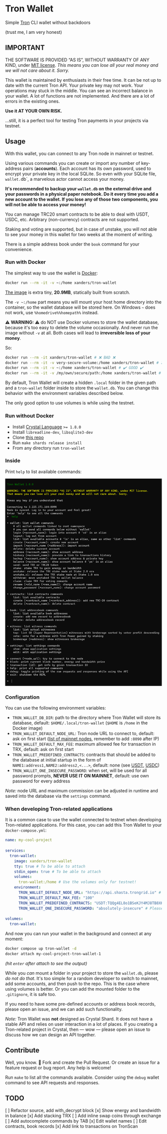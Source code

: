 # Tron Wallet

Simple [Tron](https://tron.network/) CLI wallet without backdoors

(trust me, I am very honest)

## IMPORTANT

THE SOFTWARE IS PROVIDED “AS IS”, WITHOUT WARRANTY OF ANY KIND,
under [MIT license](LICENSE.txt).
*This means you can lose all your real money and we will not care about it.
Sorry.*

This wallet is maintained by enthusiasts in their free time.
It can be not up to date with the current Tron API.
Your private key may not work.
Your operations may stuck in the middle.
You can see an incorrect balance in your wallet.
A lot of functions are not implemented.
And there are a lot of errors in the existing ones.

**Use it AT YOUR OWN RISK.**

...still, it is a perfect tool for testing Tron payments
in your projects via testnet.

## Usage

With this wallet, you can connect to any Tron node in mainnet or testnet.

Using various commands you can create or import any number
of key-address pairs (**accounts**). Each account has its own password,
used to encrypt your private key in the local SQLite.
So even with your SQLite file, `wallet.`db`, a marvelous actor cannot access your money.

**It's recommended to backup your `wallet.db` on the external drive
and your passwords in a physical paper notebook. Do it every time you add
a new account to the wallet. If you lose any of those two components,
you will not be able to access your money!**

You can manage TRC20 smart contracts to be able to deal with USDT, USDC, etc.
Arbitrary (non-currency) contracts are not supported.

Staking and voting are supported, but in case of unstake, you will not able
to see your money in this wallet for two weeks at the moment of writing.

There is a simple address book under the `book` command for your convenience.

### Run with Docker

The simplest way to use the wallet is [Docker](https://www.docker.com/products/docker-desktop/):

```bash
docker run --rm -it -v ~:/home xanders/tron-wallet
```

[The image](https://hub.docker.com/repository/docker/xanders/tron-wallet) is extra tiny, **20.9MB**, statically built from scratch.

The `-v ~:/home` part means you will mount your host home directory
into the container, so the wallet database will be stored here.
On Windows `~` does not work, use `%homedrive%%homepath%` instead.

⚠️ **WARNING:** ⚠️ do NOT use Docker volumes to store the wallet database,
because it's too easy to delete the volume occasionally.
And never run the image without `-v` at all. Both cases will lead to
**irreversible loss of your money**.

So:

```bash
docker run --rm -it xanders/tron-wallet # ❌ BAD ❌
docker run --rm -it -v very-secure-volume:/home xanders/tron-wallet # ❌ BAD ❌
docker run --rm -it -v ~:/home xanders/tron-wallet # ✔️ GOOD ✔️
docker run --rm -it -v /my/own/secure/path:/home xanders/tron-wallet # 🔐 BEST 🔐
```

By default, Tron Wallet will create a hidden `.local` folder
in the given path and a `tron-wallet` folder inside to store the `wallet.db`.
You can change this behavior with the environment variables described below.

The only good option to use volumes is while using the testnet.

### Run without Docker

* Install [Crystal Language](https://crystal-lang.org/) `>= 1.8.0`
* Install `libreadline-dev`, `libsqlite3-dev`
* Clone [this repo](https://github.com/Xanders/tron-wallet)
* Run `make shards release install`
* From any directory run `tron-wallet`

### Inside

Print `help` to list available commands:

![Tron Wallet screenshot](screenshot.png)

### Configuration

You can use the following environment variables:

* `TRON_WALLET_DB_DIR`: path to the directory where Tron Wallet will store its database, default: `$HOME/.local/tron-wallet` (`$HOME` is `/home` in the Docker image)
* `TRON_WALLET_DEFAULT_NODE_URL`: Tron node URL to connect to, default: ask on first start ([list of mainnet nodes](https://tronprotocol.github.io/documentation-en/developers/official-public-nodes/), remember to add `:8090` after IP)
* `TRON_WALLET_DEFAULT_MAX_FEE`: maximum allowed fee for transaction in TRX, default: ask on first start
* `TRON_WALLET_PREDEFINED_CONTRACTS`: contracts that should be added to the database at initial startup in the form of `NAME1:address1,NAME2:address2,<...>`, default: none (see [USDT](https://tron.network/usdt), [USDC](https://tron.network/usdc))
* `TRON_WALLET_ONE_INSECURE_PASSWORD`: when set, will be used for all password prompts, **NEVER USE IT ON MAINNET**, default: use own password for every address

*Note:* node URL and maximum commission can be adjusted in runtime
and saved into the database via the `settings` command.

### When developing Tron-related applications

It is a common case to use the wallet connected to testnet
when developing Tron-related applications. For this case,
you can add this Tron Wallet to your `docker-compose.yml`:

```yaml
name: my-cool-project

services:
  tron-wallet:
    image: xanders/tron-wallet
    tty: true # To be able to attach
    stdin_open: true # To be able to attach
    volumes:
      tron-wallet:/home # Use the volumes only for testnet!
    environment:
      TRON_WALLET_DEFAULT_NODE_URL: "https://api.shasta.trongrid.io" # See https://www.trongrid.io/shasta
      TRON_WALLET_DEFAULT_MAX_FEE: "100"
      TRON_WALLET_PREDEFINED_CONTRACTS: "USDT:TQQg4EL8o1BSeKJY4MJ8TB8XK7xufxFBvK" # This is Shasta testnet USDT address, NOT mainnet
      TRON_WALLET_ONE_INSECURE_PASSWORD: "absolutely-insecure" # Please change to another insecure phrase

volumes:
  tron-wallet:
```

And now you can run your wallet in the background and connect at any moment:

```bash
docker compose up tron-wallet -d
docker attach my-cool-project-tron-wallet-1
```

*(hit `enter` after attach to see the output)*

While you *can* mount a folder in your project to store the `wallet.db`,
please *do not do that*. It's too simple for a random developer
to switch to mainnet, add some accounts, and then push to the repo.
This is the case where using volumes is better. Or you can add
the mounted folder to the `.gitignore`, it is safe too.

If you need to have some pre-defined accounts or address book records,
please open an issue, and we can add such functionality.

*Note:* Tron Wallet was **not** designed as Crystal Shard. It does not
have a stable API and relies on user interaction in a lot of places.
If you creating a Tron-related project in Crystal, then — wow — please
open an issue to discuss how we can design an API together.

## Contribute

Well, you know. 🍴 Fork and create the Pull Request.
Or create an issue for a feature request or bug report.
Any help is welcome!

Run `make` to list all the commands available.
Consider using the `debug` wallet command to see API requests and responses.

## TODO

[ ] Refactor source, add with_decrypt block
[x] Show energy and bandwidth in balance
[x] Add stacking TRX
[ ] Add inline swap coins through exchange
[ ] Add autocomplete commands by TAB
[x] Edit wallet names
[ ] Edit contracts, book records
[x] Add link to transactions on TronScan